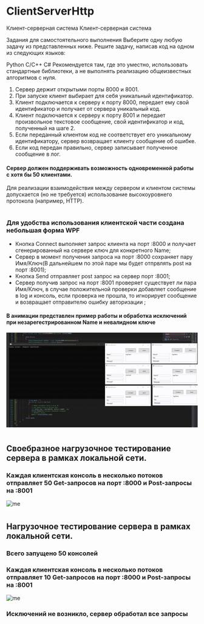 # ClientServerHttp
Клиент-серверная система
Клиент-серверная система

Задания для самостоятельного выполнения
Выберите одну любую задачу из представленных ниже. Решите задачу, написав код на одном из следующих языков:

Python
C/C++
C#
Рекомендуется там, где это уместно, использовать стандартные библиотеки, а не выполнять реализацию общеизвестных алгоритмов с нуля.

1. Сервер держит открытыми порты 8000 и 8001.
2. При запуске клиент выбирает для себя уникальный идентификатор.
3. Клиент подключается к серверу к порту 8000, передает ему свой идентификатор и получает от сервера уникальный код.
4. Клиент подключается к серверу к порту 8001 и передает произвольное текстовое сообщение, свой идентификатор и код, полученный на шаге 2.
5. Если переданный клиентом код не соответствует его уникальному идентификатору, сервер возвращает клиенту сообщение об ошибке.
6. Если код передан правильно, сервер записывает полученное сообщение в лог.

#### Сервер должен поддерживать возможность одновременной работы с хотя бы 50 клиентами.

Для реализации взаимодействия между сервером и клиентом системы допускается (но не требуется) использование высокоуровнего протокола (например, HTTP).
# 
###  Для удобства использования клиентской части создана небольшая форма WPF
- Кнопка Connect выполняет запрос клиента на порт :8000 и получает сгенерированный на сервере ключ для конкретного Name;
- Сервер в момент получения запроса на порт :8000 сохраняет пару Имя/Ключ(В дальнейшем по этой паре мы будет отпрвлять post на порт :8001);
- Кнопка Send отправляет post запрос на сервер порт :8001;
- Сервер получив запрос на порт :8001 проверяет существует ли пара Имя/Ключ, в случае положительной проверки добавляет сообщение в log и консоль, если проверка не прошла, то игнорирует сообщение и возвращает отправителю ошибку авторизации ;
#### В анимации представлен пример работы и обработка исключений при незарегестрированном Name и невалидном ключе
![me](https://github.com/gitvanya34/ClientServerHttp/blob/master/demo_gif/ClientserverTestWPF.gif)


# 
##  Своебразное нагрузочное тестирование сервера в рамках локальной сети. 
### Каждая клиентская консоль в несколько потоков отправляет 50  Get-запросов на порт :8000 и Post-запросы на :8001
![me](https://github.com/gitvanya34/ClientServerHttp/blob/master/demo_gif/clientserverTEST.gif)

# 
##  Нагрузочное тестирование сервера в рамках локальной сети. 
### Всего запущено 50 консолей
### Каждая клиентская консоль в несколько потоков отправляет 10  Get-запросов на порт :8000 и Post-запросы на :8001

![me](https://github.com/gitvanya34/ClientServerHttp/blob/master/demo_gif/ClientserverSTRESS_TEST.gif)

### Исключений не возникло, сервер обработал все запросы 

